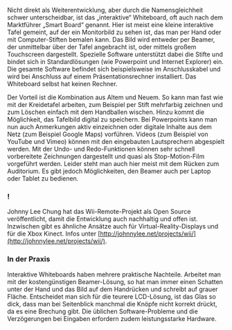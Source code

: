Nicht direkt als Weiterentwicklung, aber durch die Namensgleichheit schwer unterscheidbar, ist das „interaktive“ Whiteboard, oft auch nach dem Marktführer „Smart Board“ genannt. Hier ist meist eine kleine interaktive Tafel gemeint, auf der ein Monitorbild zu sehen ist, das man per Hand oder mit Computer-Stiften bemalen kann. Das Bild wird entweder per Beamer, der unmittelbar über der Tafel angebracht ist, oder mittels großem Touchscreen dargestellt. Spezielle Software unterstützt dabei die Stifte und bindet sich in Standardlösungen (wie Powerpoint und Internet Explorer) ein. Die gesamte Software befindet sich beispielsweise im Anschlusskabel und wird bei Anschluss auf einem Präsentationsrechner installiert. Das Whiteboard selbst hat keinen Rechner.

Der Vorteil ist die Kombination aus Altem und Neuem. So kann man fast wie mit der Kreidetafel arbeiten, zum Beispiel per Stift mehrfarbig zeichnen und zum Löschen einfach mit dem Handballen wischen. Hinzu kommt die Möglichkeit, das Tafelbild digital zu speichern. Bei Powerpoints kann man nun auch Anmerkungen aktiv einzeichnen oder digitale Inhalte aus dem Netz (zum Beispiel Google Maps) vorführen. Videos (zum Beispiel von YouTube und Vimeo) können mit den eingebauten Lautsprechern abgespielt werden. Mit der Undo- und Redo-Funktionen können sehr schnell vorbereitete Zeichnungen dargestellt und quasi als Stop-Motion-Film vorgeführt werden. Leider steht man auch hier meist mit dem Rücken zum Auditorium. Es gibt jedoch Möglichkeiten, den Beamer auch per Laptop oder Tablet zu bedienen.


### !

Johnny Lee Chung hat das Wii-Remote-Projekt als Open Source veröffentlicht, damit die Entwicklung auch nachhaltig und offen ist. Inzwischen gibt es ähnliche Ansätze auch für Virtual-Reality-Displays und für die Xbox Kinect. Infos unter [http://johnnylee.net/projects/wii/](http://johnnylee.net/projects/wii/).


### In der Praxis

Interaktive Whiteboards haben mehrere praktische Nachteile. Arbeitet man mit der kostengünstigen Beamer-Lösung, so hat man immer einen Schatten unter der Hand und das Bild auf dem Handrücken und schreibt auf grauer Fläche. Entscheidet man sich für die teurere LCD-Lösung, ist das Glas so dick, dass man bei Seitenblick manchmal die Knöpfe nicht korrekt drückt, da es eine Brechung gibt. Die üblichen Software-Probleme und die Verzögerungen bei Eingaben erfordern zudem leistungsstarke Hardware.